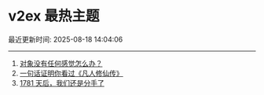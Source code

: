 # v2ex 最热主题

最近更新时间: 2025-08-18 14:04:06

--- 
1. [对象没有任何感觉怎么办？](https://www.v2ex.com/t/1153045) 
2. [一句话证明你看过《凡人修仙传》](https://www.v2ex.com/t/1153055) 
3. [1781 天后，我们还是分手了](https://www.v2ex.com/t/1153086) 

